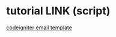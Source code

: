 # tutorial LINK (script) #
[codeigniter email template](http://webeasystep.com/blog/view_article/Dynamic_codeigniter_email_template_system_with_ckeditor)